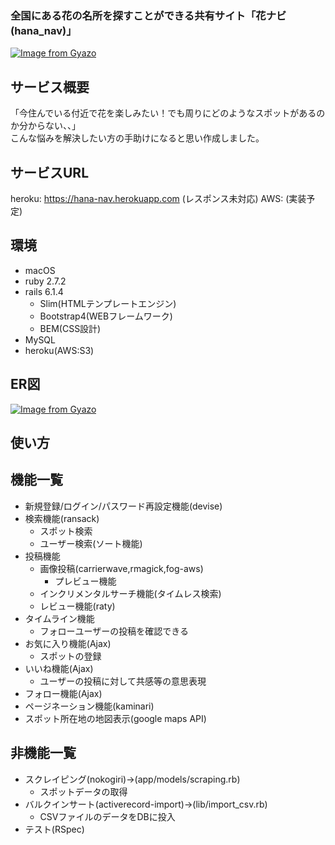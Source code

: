 ### 全国にある花の名所を探すことができる共有サイト「花ナビ(hana_nav)」

[![Image from Gyazo](https://i.gyazo.com/500ce9a9a11dc63b9cfe58778b94d451.png)](https://gyazo.com/500ce9a9a11dc63b9cfe58778b94d451)

## サービス概要
「今住んでいる付近で花を楽しみたい！でも周りにどのようなスポットがあるのか分からない、、」<br>
こんな悩みを解決したい方の手助けになると思い作成しました。

## サービスURL

heroku: https://hana-nav.herokuapp.com (レスポンス未対応)
AWS: (実装予定)

## 環境

- macOS
- ruby 2.7.2
- rails 6.1.4
  - Slim(HTMLテンプレートエンジン)
  - Bootstrap4(WEBフレームワーク)
  - BEM(CSS設計) 
- MySQL
- heroku(AWS:S3)

## ER図
[![Image from Gyazo](https://i.gyazo.com/991a2a06478a8109446748bdd7e3baa2.png)](https://gyazo.com/991a2a06478a8109446748bdd7e3baa2)

## 使い方

## 機能一覧

- 新規登録/ログイン/パスワード再設定機能(devise)
- 検索機能(ransack)
  - スポット検索 
  - ユーザー検索(ソート機能)
- 投稿機能
  - 画像投稿(carrierwave,rmagick,fog-aws)
    - プレビュー機能
  - インクリメンタルサーチ機能(タイムレス検索)
  - レビュー機能(raty)
- タイムライン機能
  - フォローユーザーの投稿を確認できる
- お気に入り機能(Ajax)
  - スポットの登録
- いいね機能(Ajax)
  - ユーザーの投稿に対して共感等の意思表現 
- フォロー機能(Ajax)
- ページネーション機能(kaminari)
- スポット所在地の地図表示(google maps API)

## 非機能一覧
- スクレイピング(nokogiri)->(app/models/scraping.rb)
  - スポットデータの取得
- バルクインサート(activerecord-import)->(lib/import_csv.rb)
  - CSVファイルのデータをDBに投入
- テスト(RSpec)
